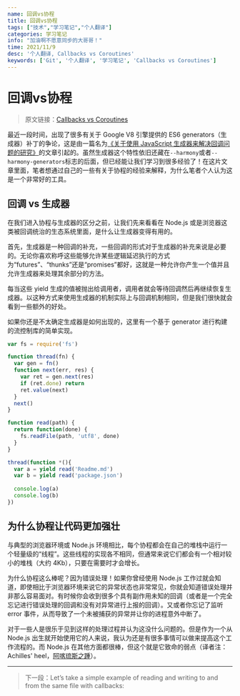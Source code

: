 ```yaml
---
name: 回调vs协程
title: 回调vs协程
tags: ["技术","学习笔记","个人翻译"]
categories: 学习笔记
info: "加油啊不愿意同步的大哥哥！"
time: 2021/11/9
desc: '个人翻译, Callbacks vs Coroutines'
keywords: ['Git', '个人翻译', '学习笔记', 'Callbacks vs Coroutines']
---
```


# 回调vs协程

> 原文链接：[Callbacks vs Coroutines](https://medium.com/@tjholowaychuk/callbacks-vs-coroutines-174f1fe66127)

最近一段时间，出现了很多有关于 Google V8 引擎提供的 ES6 generators（生成器）补丁的争论，这是由一篇名为[《关于使用 JavaScript 生成器来解决回调问题的研究》](http://jlongster.com/A-Study-on-Solving-Callbacks-with-JavaScript-Generators)的文章引起的。虽然生成器这个特性依旧还藏在`--harmony`或者`--harmony-generators`标志的后面，但已经能让我们学习到很多经验了！在这片文章里面，笔者想通过自己的一些有关于协程的经验来解释，为什么笔者个人认为这是一个非常好的工具。

## 回调 vs 生成器

在我们进入协程与生成器的区分之前，让我们先来看看在 Node.js 或是浏览器这类被回调统治的生态系统里面，是什么让生成器变得有用的。

首先，生成器是一种回调的补充，一些回调的形式对于生成器的补充来说是必要的。无论你喜欢称呼这些能够允许某些逻辑延迟执行的方式为“futures”、“thunks”还是“promises”都好，这就是一种允许你产生一个值并且允许生成器来处理其余部分的方法。

每当这些 yield 生成的值被抛出给调用者，调用者就会等待回调然后再继续恢复生成器。以这种方式来使用生成器的机制实际上与回调机制相同，但是我们很快就会看到一些额外的好处。

如果你还是不太确定生成器是如何出现的，这里有一个基于 generator 进行构建的流控制库的简单实现。

```javascript
var fs = require('fs')

function thread(fn) {
  var gen = fn()
  function next(err, res) {
    var ret = gen.next(res)
    if (ret.done) return
    ret.value(next)
  }
  next()
}

function read(path) {
  return function(done) {
    fs.readFile(path, 'utf8', done)
  }
}

thread(function *(){
  var a = yield read('Readme.md')
  var b = yield read('package.json')
  
  console.log(a)
  console.log(b)
})
```

## 为什么协程让代码更加强壮

与典型的浏览器环境或 Node.js 环境相比，每个协程都会在自己的堆栈中运行一个轻量级的“线程”。这些线程的实现各不相同，但通常来说它们都会有一个相对较小的堆栈（大约 4Kb），只要在需要时才会增长。

为什么协程这么棒呢？因为错误处理！如果你曾经使用 Node.js 工作过就会知道，即使相比于浏览器环境来说它的异常状态也非常常见，你就会知道错误处理并非那么容易面对。有时候你会收到很多个具有副作用未知的回调（或者是一个完全忘记进行错误处理的回调和没有对异常进行上报的回调）。又或者你忘记了监听 error 事件，从而导致了一个未被捕获的异常并让你的进程意外中断了。

对于一些人是很乐于见到这样的处理过程并认为这没什么问题的。但是作为一个从 Node.js 出生就开始使用它的人来说，我认为还是有很多事情可以做来提高这个工作流程的。而 Node.js 在其他方面都很棒，但这个就是它致命的弱点（译者注：Achilles' heel，[阿喀琉斯之踵](https://language.chinadaily.com.cn/a/202108/30/WS612c517fa310efa1bd66c095.html)）。

---



> 下一段：Let’s take a simple example of reading and writing to and from the same file with callbacks:



